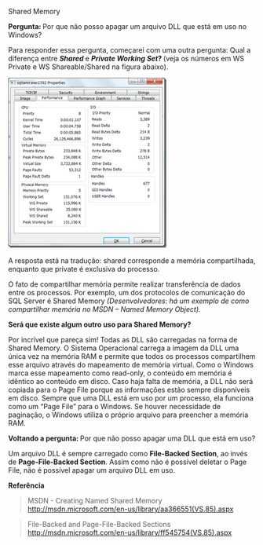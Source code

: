 <a link='https://blogs.msdn.microsoft.com/fcatae/2010/04/20/shared-memory/'>Shared Memory</a>
<P><STRONG>Pergunta: </STRONG>Por que não posso apagar um arquivo DLL que está em uso no Windows?</P>
<P>Para responder essa pergunta, começarei com uma outra pergunta: Qual a diferença entre <STRONG><EM>Shared </EM></STRONG>e <STRONG><EM>Private Working Set</EM>? </STRONG>(veja os números em WS Private e WS Shareable/Shared na figura abaixo).</P>
<P><A href="images\image_5.png"><IMG title="image" border="0" alt="image" src="images\image_thumb.png" width="323" height="347"></A> </P>
<P>A resposta está na tradução: shared corresponde a memória compartilhada, enquanto que private é exclusiva do processo. </P>
<P>O fato de compartilhar memória permite realizar transferência de dados entre os processos. Por exemplo, um dos protocolos de comunicação do SQL Server é Shared Memory <EM>(Desenvolvedores: há um exemplo de como compartilhar memória no MSDN – Named Memory Object).</EM></P>
<P><STRONG>Será que existe algum outro uso para Shared Memory?</STRONG></P>
<P>Por incrível que pareça sim! Todas as DLL são carregadas na forma de Shared Memory. O Sistema Operacional carrega a imagem da DLL uma única vez na memória RAM e permite que todos os processos compartilhem esse arquivo através do mapeamento de memória virtual. Como o Windows marca esse mapeamento como read-only, o conteúdo em memória é idêntico ao conteúdo em disco. Caso haja falta de memória, a DLL não será copiada para o Page File porque as informações estão sempre disponíveis em disco. Sempre que uma DLL está em uso por um processo, ela funciona como um “Page File” para o Windows. Se houver necessidade de paginação, o Windows utiliza o próprio arquivo para preencher a memória RAM. </P>
<P><STRONG>Voltando a pergunta: </STRONG>Por que não posso apagar uma DLL que está em uso?</P>
<P>Um arquivo DLL é sempre carregado como <STRONG>File-Backed Section</STRONG>, ao invés de <STRONG>Page-File-Backed Section</STRONG>. Assim como não é possível deletar o Page File, não é possível apagar um arquivo DLL em uso.</P>
<P><STRONG>Referência</STRONG></P>
<BLOCKQUOTE>
<P>MSDN - Creating Named Shared Memory <BR><A title="http://msdn.microsoft.com/en-us/library/aa366551(VS.85).aspx" href="http://msdn.microsoft.com/en-us/library/aa366551(VS.85).aspx">http://msdn.microsoft.com/en-us/library/aa366551(VS.85).aspx</A></P></BLOCKQUOTE>
<BLOCKQUOTE>
<P>File-Backed and Page-File-Backed Sections <BR><A title="http://msdn.microsoft.com/en-us/library/ff545754(VS.85).aspx" href="http://msdn.microsoft.com/en-us/library/ff545754(VS.85).aspx">http://msdn.microsoft.com/en-us/library/ff545754(VS.85).aspx</A></P></BLOCKQUOTE>

